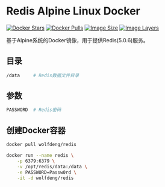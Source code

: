 # Redis Alpine Linux Docker
[![Docker Stars](https://img.shields.io/docker/stars/wolfdeng/redis.svg)](https://hub.docker.com/r/wolfdeng/redis/)
[![Docker Pulls](https://img.shields.io/docker/pulls/wolfdeng/redis.svg)](https://hub.docker.com/r/wolfdeng/redis/)
[![Image Size](https://img.shields.io/imagelayers/image-size/wolfdeng/redis/latest.svg)](https://imagelayers.io/?images=wolfdeng/redis:latest)
[![Image Layers](https://img.shields.io/imagelayers/layers/wolfdeng/redis/latest.svg)](https://imagelayers.io/?images=wolfdeng/redis:latest)

基于Alpine系统的Docker镜像，用于提供Redis(5.0.6)服务。

## 目录

```bash
/data     # Redis数据文件目录
```

## 参数

```bash
PASSWORD  # Redis密码
```

## 创建Docker容器

```bash
docker pull wolfdeng/redis

docker run --name redis \
    -p 6379:6379 \
    -v /opt/redis/data:/data \
    -e PASSWORD=Passw0rd \
    -it -d wolfdeng/redis
```
